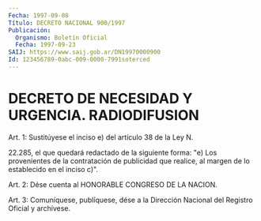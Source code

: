```yaml
---
Fecha: 1997-09-08
Título: DECRETO NACIONAL 900/1997
Publicación:
  Organismo: Boletín Oficial
  Fecha: 1997-09-23
SAIJ: https://www.saij.gob.ar/DN19970000900
Id: 123456789-0abc-009-0000-7991soterced
---
```

# DECRETO DE NECESIDAD Y URGENCIA. RADIODIFUSION

<a id="1"></a>
Art. 1: Sustitúyese  el  inciso e) del artículo 38 de la Ley N.

22.285, el que quedará redactado  de  la  siguiente  forma: "e) Los provenientes  de  la  contratación  de  publicidad que realice,  al margen de lo establecido en el inciso c)".

<a id="2"></a>
Art.  2:  Dése  cuenta  al HONORABLE CONGRESO  DE  LA  NACION.

<a id="3"></a>
Art. 3: Comuníquese, publíquese,  dése a la Dirección Nacional del Registro Oficial y archívese.